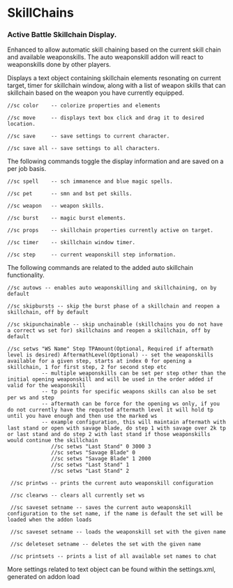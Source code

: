 # SkillChains
### Active Battle Skillchain Display.

Enhanced to allow automatic skill chaining based on the current skill chain and available weaponskills. The auto weaponskill addon will react to weaponskills done by other players.

Displays a text object containing skillchain elements resonating on current target, timer for skillchain window,
along with a list of weapon skills that can skillchain based on the weapon you have currently equipped. 

    //sc color    -- colorize properties and elements
    
    //sc move     -- displays text box click and drag it to desired location.

    //sc save     -- save settings to current character.

    //sc save all -- save settings to all characters.

The following commands toggle the display information and are saved on a per job basis.

    //sc spell    -- sch immanence and blue magic spells.

    //sc pet      -- smn and bst pet skills.

    //sc weapon   -- weapon skills.

    //sc burst    -- magic burst elements.

    //sc props    -- skillchain properties currently active on target.

    //sc timer    -- skillchain window timer.

    //sc step     -- current weaponskill step information.
    
The following commands are related to the added auto skillchain functionality.

    //sc autows -- enables auto weaponskilling and skillchaining, on by default
    
    //sc skipbursts -- skip the burst phase of a skillchain and reopen a skillchain, off by default
    
    //sc skipunchainable -- skip unchainable (skillchains you do not have a correct ws set for) skillchains and reopen a skillchain, off by default
    
    //sc setws "WS Name" Step TPAmount(Optional, Required if aftermath level is desired) AftermathLevel(Optional) -- set the weaponskills available for a given step, starts at index 0 for opening a skillchain, 1 for first step, 2 for second step etc
               -- multiple weaponskills can be set per step other than the initial opening weaponskill and will be used in the order added if valid for the weaponskill
			   -- tp points for specific weapons skills can also be set per ws and step
			   -- aftermath can be force for the opening ws only, if you do not currently have the requsted aftermath level it will hold tp until you have enough and then use the marked ws
               -- example configuration, this will maintain aftermath with last stand or open with savage blade, do step 1 with savage over 2k tp or last stand and do step 2 with last stand if those weaponskills would continue the skillchain 
                  //sc setws "Last Stand" 0 3000 3
				  //sc setws "Savage Blade" 0
                  //sc setws "Savage Blade" 1 2000
                  //sc setws "Last Stand" 1
                  //sc setws "Last Stand" 2
                  
     //sc printws -- prints the current auto weaponskill configuration
     
     //sc clearws -- clears all currently set ws
     
     //sc saveset setname -- saves the current auto weaponskill configuration to the set name, if the name is default the set will be loaded when the addon loads
     
     //sc saveset setname -- loads the weaponskill set with the given name
     
     //sc deleteset setname -- deletes the set with the given name
     
     //sc printsets -- prints a list of all available set names to chat

More settings related to text object can be found within the settings.xml, generated on addon load
